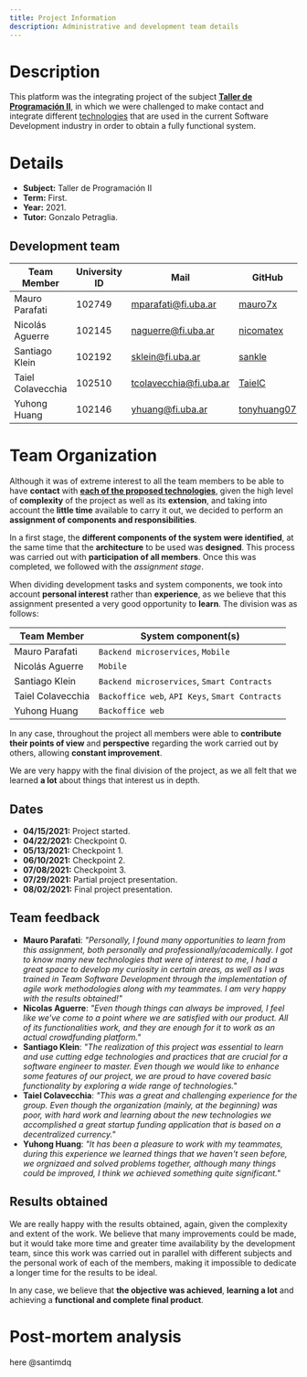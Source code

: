 ```yaml
---
title: Project Information
description: Administrative and development team details
---
```


<!-- ##################################################################### -->

# Description

This platform was the integrating project of the subject [**Taller de Programación II**](https://taller-de-programacion-2.github.io/), in which we were challenged to make contact and integrate different [technologies](tech.html) that are used in the current Software Development industry in order to obtain a fully functional system.

<!-- ##################################################################### -->

# Details

-   **Subject:** Taller de Programación II
-   **Term:** First.
-   **Year:** 2021.
-   **Tutor:** Gonzalo Petraglia.

## Development team

| Team Member       | University ID | Mail                   | GitHub                                        |
| ----------------- | ------------- | ---------------------- | --------------------------------------------- |
| Mauro Parafati    | 102749        | mparafati@fi.uba.ar    | [mauro7x](https://github.com/mauro7x)         |
| Nicolás Aguerre   | 102145        | naguerre@fi.uba.ar     | [nicomatex](https://github.com/nicomatex)     |
| Santiago Klein    | 102192        | sklein@fi.uba.ar       | [sankle](https://github.com/sankle)           |
| Taiel Colavecchia | 102510        | tcolavecchia@fi.uba.ar | [TaielC](https://github.com/TaielC)           |
| Yuhong Huang      | 102146        | yhuang@fi.uba.ar       | [tonyhuang07](https://github.com/tonyhuang07) |

<!-- ##################################################################### -->

# Team Organization

Although it was of extreme interest to all the team members to be able to have **contact** with [**each of the proposed technologies**](tech.html), given the high level of **complexity** of the project as well as its **extension**, and taking into account the **little time** available to carry it out, we decided to perform an **assignment of components and responsibilities**.

In a first stage, the **different components of the system were identified**, at the same time that the **architecture** to be used was **designed**. This process was carried out with **participation of all members**. Once this was completed, we followed with the _assignment stage_.

When dividing development tasks and system components, we took into account **personal interest** rather than **experience**, as we believe that this assignment presented a very good opportunity to **learn**. The division was as follows:

| Team Member       | System component(s)                             |
| ----------------- | ----------------------------------------------- |
| Mauro Parafati    | `Backend microservices`, `Mobile`               |
| Nicolás Aguerre   | `Mobile`                                        |
| Santiago Klein    | `Backend microservices`, `Smart Contracts`      |
| Taiel Colavecchia | `Backoffice web`, `API Keys`, `Smart Contracts` |
| Yuhong Huang      | `Backoffice web`                                |

In any case, throughout the project all members were able to **contribute their points of view** and **perspective** regarding the work carried out by others, allowing **constant improvement**.

We are very happy with the final division of the project, as we all felt that we learned **a lot** about things that interest us in depth.

## Dates

-   **04/15/2021:** Project started.
-   **04/22/2021:** Checkpoint 0.
-   **05/13/2021:** Checkpoint 1.
-   **06/10/2021:** Checkpoint 2.
-   **07/08/2021:** Checkpoint 3.
-   **07/29/2021:** Partial project presentation.
-   **08/02/2021:** Final project presentation.

## Team feedback

-   **Mauro Parafati**: _"Personally, I found many opportunities to learn from this assignment, both personally and professionally/academically. I got to know many new technologies that were of interest to me, I had a great space to develop my curiosity in certain areas, as well as I was trained in Team Software Development through the implementation of agile work methodologies along with my teammates. I am very happy with the results obtained!"_
-   **Nicolas Aguerre**: _"Even though things can always be improved, I feel like we've come to a point where we are satisfied with our product. All of its functionalities work, and they are enough for it to work as an actual crowdfunding platform."_
-   **Santiago Klein**: _"The realization of this project was essential to learn and use cutting edge technologies and practices that are crucial for a software engineer to master. Even though we would like to enhance some features of our project, we are proud to have covered basic functionality by exploring a wide range of technologies."_
-   **Taiel Colavecchia**: _"This was a great and challenging experience for the group. Even though the organization (mainly, at the beginning) was poor, with hard work and learning about the new technologies we accomplished a great startup funding application that is based on a decentralized currency."_
-   **Yuhong Huang**: _"It has been a pleasure to work with my teammates, during this experience we learned things that we haven't seen before, we orgnizaed and solved problems together, although many things could be improved, I think we achieved something quite significant."_

## Results obtained

We are really happy with the results obtained, again, given the complexity and extent of the work. We believe that many improvements could be made, but it would take more time and greater time availability by the development team, since this work was carried out in parallel with different subjects and the personal work of each of the members, making it impossible to dedicate a longer time for the results to be ideal.

In any case, we believe that **the objective was achieved**, **learning a lot** and achieving a **functional and complete final product**.

<!-- ##################################################################### -->

# Post-mortem analysis

here @santimdq

<!-- ##################################################################### -->
